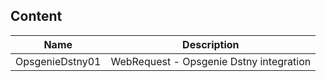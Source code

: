 ## Content
| Name | Description |
| -----| ------------|
OpsgenieDstny01 | WebRequest - Opsgenie Dstny integration

